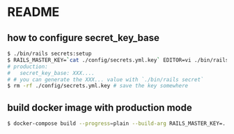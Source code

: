 # README

## how to configure secret_key_base

```sh
$ ./bin/rails secrets:setup
$ RAILS_MASTER_KEY=`cat ./config/secrets.yml.key` EDITOR=vi ./bin/rails secrets:edit
# production:
#   secret_key_base: XXX....
# # you can generate the XXX... value with `./bin/rails secret`
$ rm -rf ./config/secrets.yml.key # save the key somewhere
```

## build docker image with production mode

```sh
$ docker-compose build --progress=plain --build-arg RAILS_MASTER_KEY=...
```
